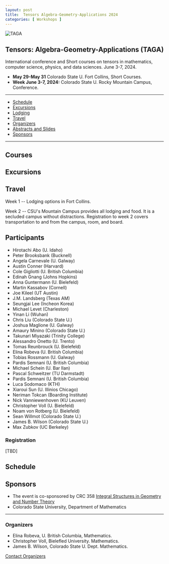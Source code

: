 ```yaml
---
layout: post
title:  Tensors Algebra-Geometry-Applications 2024
categories: [ Workshops ]
---
```


![TAGA](/uploads/images/TACA2019.png)


## Tensors: Algebra-Geometry-Applications (TAGA)

International conference and Short courses on tensors in mathematics, computer science, physics, and data sciences. June 3-7, 2024.
 - **May 29-May 31** Colorado State U. Fort Collins, Short Courses.
 - **Week June 3-7, 2024:** Colorado State U. Rocky Mountain Campus, Conference.

---

- [Schedule](#schedule)
- [Excursions](#excursions)
- [Lodging](#lodging)
- [Travel](#travel)
- [Organizers](#organizers)
- [Abstracts and Slides](#abstracts)
- [Sponsors](#sponsors)

---

## Courses

## Excursions

## Travel

Week 1 -- Lodging options in Fort Collins.

Week 2 -- CSU's Mountain Campus provides all lodging and food.  It is a secluded campus without distractions.  Registration to week 2 covers transportation to and from the campus, room, and board.

## Participants

* Hirotachi Abo	(U. Idaho)														
* Peter Brooksbank (Bucknell)				
* Angela Carnevale (U. Galway)
* Austin Conner (Harvard)
* Cole Gigliotti (U. British Columbia)
* Edinah Gnang (Johns Hopkins)
* Anna Guntermann	(U. Bielefeld)							
* Martin Kassabov	(Cornell)
* Joe Kileel (UT Austin)								
* J.M. Landsberg (Texas AM)		
* Seungjai Lee	(Incheon Korea)		
* Michael Levet (Charleston)
* Yinan Li (Wuhan)								
* Chris Liu (Colorado State U.)						
* Joshua Maglione (U. Galway)
* Amaury Minino	(Colorado State	U.)			
* Takunari Miyazaki (Trinity College)
* Alessandro Onetto	(U. Trento)
* Tomas Reunbrouck (U. Bielefeld)
* Elina Robeva (U. British Columbia)
* Tobias Rossmann (U. Galway)
* Pardis Semnani (U. British Columbia)										
* Michael Schein (U. Bar Ilan)														
* Pascal Schweitzer	(TU Darmstadt)	
* Pardis Semnani (U. British Columbia)		
* Luca Sodomaco	(KTH)
* Xiaroui Sun (U. Illinios Chicago)
* Neriman Tokcan (Boarding Institute)
* Nick Vanniewenhoven	(KU Leuven)
* Christopher Voll	(U. Bielefeld)	
* Noam von Rotberg (U. Bielefeld)
* Sean Willmot (Colorado State U.)
* James B. Wilson	(Colorado State U.)
* Max Zubkov	(UC Berkeley)						

### Registration

[TBD]

## Schedule


## Sponsors
  * The event is co-sponsored by CRC 358 [Integral Structures in Geometry
and Number Theory](https://trr358.math.uni-bielefeld.de/)
  * Colorado State University, Department of Mathematics

--- 
### Organizers
  * Elina Robeva, U. British Columbia, Mathematics.
  * Christopher Voll, Bielefled University. Mathematics.
  * James B. Wilson, Colorado State U. Dept. Mathematics.

<a href="mailto:James.Wilson@ColoState.Edu">Contact Organizers</a>
